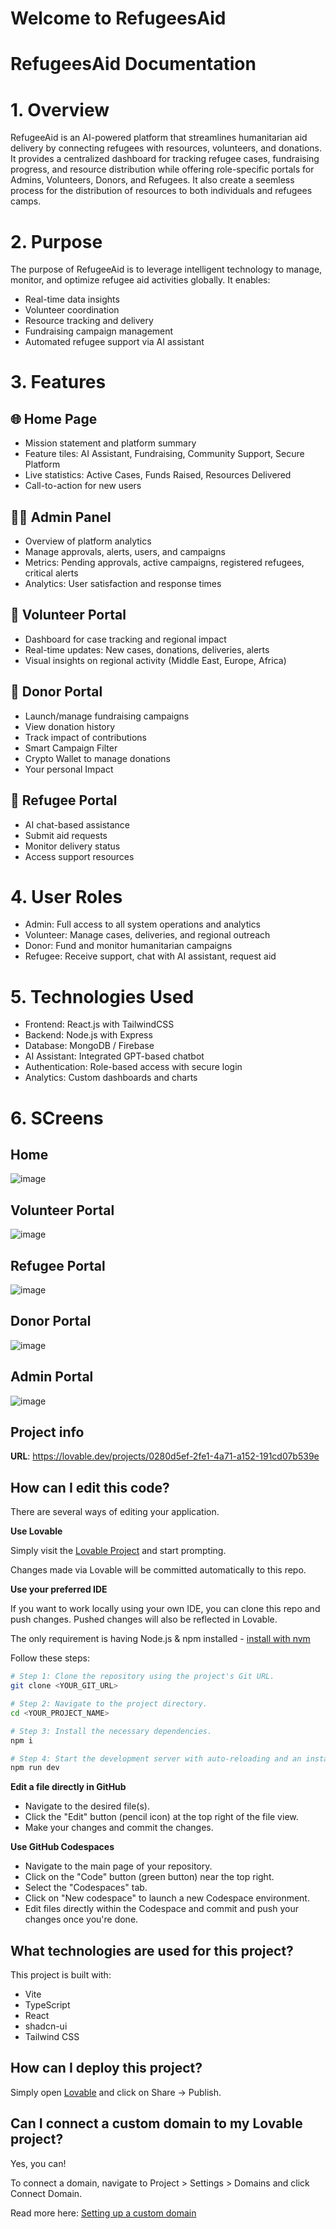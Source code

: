 # Welcome to RefugeesAid

# RefugeesAid Documentation

# 1. Overview

RefugeeAid is an AI-powered platform that streamlines humanitarian aid delivery by connecting refugees with resources, volunteers, and donations. It provides a centralized dashboard for tracking refugee cases, fundraising progress, and resource distribution while offering role-specific portals for Admins, Volunteers, Donors, and Refugees. It also create a seemless process for the distribution of resources to both individuals and refugees camps.

# 2. Purpose

The purpose of RefugeeAid is to leverage intelligent technology to manage, monitor, and optimize refugee aid activities globally. It enables:

*  Real-time data insights
*  Volunteer coordination
*  Resource tracking and delivery
*  Fundraising campaign management
*  Automated refugee support via AI assistant

# 3. Features

## 🌐 Home Page

* Mission statement and platform summary
* Feature tiles: AI Assistant, Fundraising, Community Support, Secure Platform
* Live statistics: Active Cases, Funds Raised, Resources Delivered
* Call-to-action for new users

## 🧑‍💼 Admin Panel

* Overview of platform analytics
* Manage approvals, alerts, users, and campaigns
* Metrics: Pending approvals, active campaigns, registered refugees, critical alerts
* Analytics: User satisfaction and response times

## 🤝 Volunteer Portal

* Dashboard for case tracking and regional impact
* Real-time updates: New cases, donations, deliveries, alerts
* Visual insights on regional activity (Middle East, Europe, Africa)

## 🔐 Donor Portal

* Launch/manage fundraising campaigns
* View donation history
* Track impact of contributions
* Smart Campaign Filter
* Crypto Wallet to manage donations
* Your personal Impact

## 🧍 Refugee Portal

* AI chat-based assistance
* Submit aid requests
* Monitor delivery status
* Access support resources

# 4. User Roles

* Admin: Full access to all system operations and analytics
* Volunteer: Manage cases, deliveries, and regional outreach
* Donor: Fund and monitor humanitarian campaigns
* Refugee: Receive support, chat with AI assistant, request aid

# 5. Technologies Used

* Frontend: React.js with TailwindCSS
* Backend: Node.js with Express
* Database: MongoDB / Firebase
* AI Assistant: Integrated GPT-based chatbot
* Authentication: Role-based access with secure login
* Analytics: Custom dashboards and charts

# 6. SCreens

## Home
![image](https://github.com/user-attachments/assets/b4e1d2b7-9dd2-46b5-8ed8-130881392f15)
## Volunteer Portal
![image](https://github.com/user-attachments/assets/3fe71f7a-c2db-42ff-ac94-9e9d8ea3e92b)
## Refugee Portal
![image](https://github.com/user-attachments/assets/0b79885c-8697-4b8c-80f8-3ce78d1fcb17)
## Donor Portal
![image](https://github.com/user-attachments/assets/ac6db782-0030-422f-92d7-8552e1e11992)
## Admin Portal
![image](https://github.com/user-attachments/assets/b9588164-5a85-41de-9b89-d220937659d1)



##
##


## Project info

**URL**: https://lovable.dev/projects/0280d5ef-2fe1-4a71-a152-191cd07b539e

## How can I edit this code?

There are several ways of editing your application.

**Use Lovable**

Simply visit the [Lovable Project](https://lovable.dev/projects/0280d5ef-2fe1-4a71-a152-191cd07b539e) and start prompting.

Changes made via Lovable will be committed automatically to this repo.

**Use your preferred IDE**

If you want to work locally using your own IDE, you can clone this repo and push changes. Pushed changes will also be reflected in Lovable.

The only requirement is having Node.js & npm installed - [install with nvm](https://github.com/nvm-sh/nvm#installing-and-updating)

Follow these steps:

```sh
# Step 1: Clone the repository using the project's Git URL.
git clone <YOUR_GIT_URL>

# Step 2: Navigate to the project directory.
cd <YOUR_PROJECT_NAME>

# Step 3: Install the necessary dependencies.
npm i

# Step 4: Start the development server with auto-reloading and an instant preview.
npm run dev
```

**Edit a file directly in GitHub**

- Navigate to the desired file(s).
- Click the "Edit" button (pencil icon) at the top right of the file view.
- Make your changes and commit the changes.

**Use GitHub Codespaces**

- Navigate to the main page of your repository.
- Click on the "Code" button (green button) near the top right.
- Select the "Codespaces" tab.
- Click on "New codespace" to launch a new Codespace environment.
- Edit files directly within the Codespace and commit and push your changes once you're done.

## What technologies are used for this project?

This project is built with:

- Vite
- TypeScript
- React
- shadcn-ui
- Tailwind CSS

## How can I deploy this project?

Simply open [Lovable](https://lovable.dev/projects/0280d5ef-2fe1-4a71-a152-191cd07b539e) and click on Share -> Publish.

## Can I connect a custom domain to my Lovable project?

Yes, you can!

To connect a domain, navigate to Project > Settings > Domains and click Connect Domain.

Read more here: [Setting up a custom domain](https://docs.lovable.dev/tips-tricks/custom-domain#step-by-step-guide)
